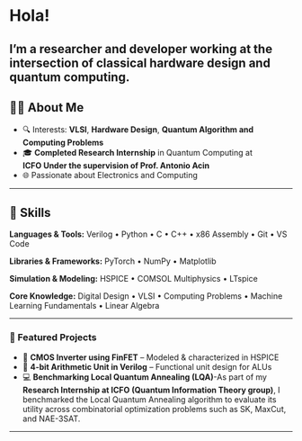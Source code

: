 # Hola!

I’m a researcher and developer working at the intersection of **classical hardware design** and **quantum computing**.
---

## 👩‍💻 About Me

* 🔍 Interests: **VLSI**, **Hardware Design**, **Quantum Algorithm and Computing Problems**
* 🎓 **Completed Research Internship** in Quantum Computing at **ICFO Under the supervision of Prof. Antonio Acin**
* 🌐 Passionate about Electronics and Computing 

---
## 🧰 Skills
**Languages & Tools:**
Verilog • Python • C • C++ • x86 Assembly • Git • VS Code

**Libraries & Frameworks:**
PyTorch • NumPy • Matplotlib

**Simulation & Modeling:**
HSPICE • COMSOL Multiphysics • LTspice

**Core Knowledge:**
 Digital Design • VLSI • Computing Problems • Machine Learning Fundamentals • Linear Algebra

---
### 📌 Featured Projects

- 🔬 **CMOS Inverter using FinFET** – Modeled & characterized in HSPICE
- 🔢 **4-bit Arithmetic Unit in Verilog** – Functional unit design for ALUs
- 💻 **Benchmarking Local Quantum Annealing (LQA)**-As part of my **Research Internship at ICFO (Quantum Information Theory group)**, I benchmarked the Local Quantum Annealing algorithm to evaluate its utility        across combinatorial optimization problems such as SK, MaxCut, and NAE-3SAT.
---  
    

